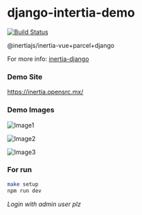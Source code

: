 # django-intertia-demo

[![Build Status](https://travis-ci.org/zodman/django-inertia-demo.svg?branch=master)](https://travis-ci.org/zodman/django-inertia-demo)

@inertiajs/inertia-vue+parcel+django

For more info: [inertia-django](https://github.com/zodman/inertia-django)



### Demo Site

https://inertia.opensrc.mx/

### Demo Images

![Image1](https://i.imgur.com/9vQ1pzV.png)

![Image2](https://i.imgur.com/0GbJBwU.png)

![Image3](http://g.recordit.co/YoGQwh49JI.gif)

### For run

```bash
make setup
npm run dev
```

*Login with admin user plz*




